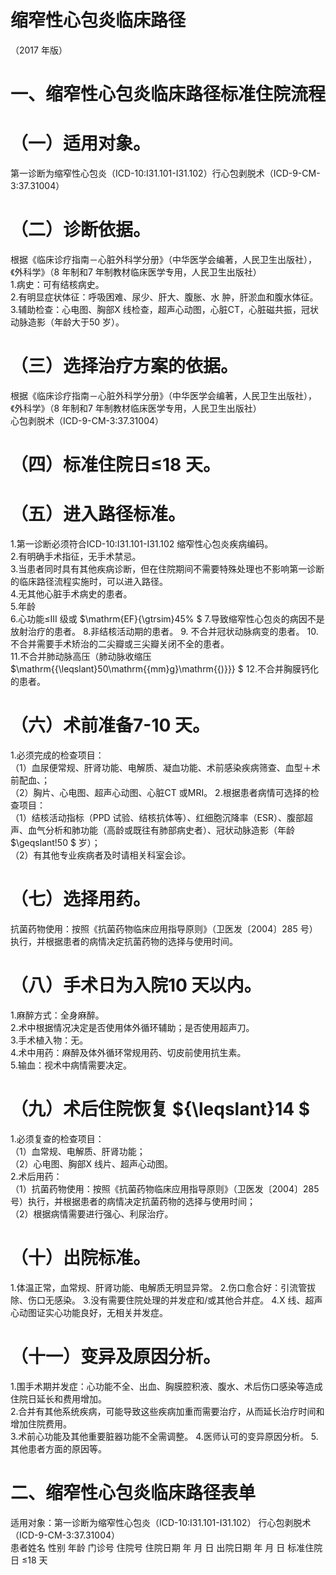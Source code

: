 # 缩窄性心包炎临床路径  
（2017 年版）  
# 一、缩窄性心包炎临床路径标准住院流程  
# （一）适用对象。  
第一诊断为缩窄性心包炎（ICD-10:I31.101-I31.102）行心包剥脱术（ICD-9-CM-3:37.31004）  
# （二）诊断依据。  
根据《临床诊疗指南－心脏外科学分册》（中华医学会编著，人民卫生出版社），《外科学》（8 年制和7 年制教材临床医学专用，人民卫生出版社）  
1.病史：可有结核病史。  
2.有明显症状体征：呼吸困难、尿少、肝大、腹胀、水 肿，肝淤血和腹水体征。  
3.辅助检查：心电图、胸部X 线检查，超声心动图，心脏CT，心脏磁共振，冠状动脉造影（年龄大于50 岁）。  
# （三）选择治疗方案的依据。  
根据《临床诊疗指南－心脏外科学分册》（中华医学会编著，人民卫生出版社），《外科学》（8 年制和7 年制教材临床医学专用，人民卫生出版社）  
心包剥脱术（ICD-9-CM-3:37.31004）  
# （四）标准住院日≤18 天。  
# （五）进入路径标准。  
1.第一诊断必须符合ICD-10:I31.101-I31.102 缩窄性心包炎疾病编码。  
2.有明确手术指征，无手术禁忌。  
3.当患者同时具有其他疾病诊断，但在住院期间不需要特殊处理也不影响第一诊断的临床路径流程实施时，可以进入路径。  
4.无其他心脏手术病史的患者。  
5.年龄  
6.心功能≤III 级或 $\mathrm{EF}{\gtrsim}45\% $ 7.导致缩窄性心包炎的病因不是放射治疗的患者。 8.非结核活动期的患者。 9. 不合并冠状动脉病变的患者。 10.不合并需要手术矫治的二尖瓣或三尖瓣关闭不全的患者。  
11.不合并肺动脉高压（肺动脉收缩压 $\mathrm{{\leqslant}50\mathrm{{mm}g}\mathrm{{)}}} $ 12.不合并胸膜钙化的患者。  
# （六）术前准备7-10 天。  
1.必须完成的检查项目：  
（1）血尿便常规、肝肾功能、电解质、凝血功能、术前感染疾病筛查、血型＋术前配血、；  
（2）胸片、心电图、超声心动图、心脏CT 或MRI。 2.根据患者病情可选择的检查项目：  
（1）结核活动指标（PPD 试验、结核抗体等）、红细胞沉降率（ESR）、腹部超声、血气分析和肺功能（高龄或既往有肺部病史者）、冠状动脉造影（年龄 $\geqslant\!50 $ 岁）；  
（2）有其他专业疾病者及时请相关科室会诊。  
# （七）选择用药。  
抗菌药物使用：按照《抗菌药物临床应用指导原则》（卫医发〔2004〕285 号）执行，并根据患者的病情决定抗菌药物的选择与使用时间。  
# （八）手术日为入院10 天以内。  
1.麻醉方式：全身麻醉。  
2.术中根据情况决定是否使用体外循环辅助；是否使用超声刀。  
3.手术植入物：无。  
4.术中用药：麻醉及体外循环常规用药、切皮前使用抗生素。  
5.输血：视术中病情需要决定。  
# （九）术后住院恢复 ${\leqslant}14 $  
1.必须复查的检查项目：  
（1）血常规、电解质、肝肾功能；  
（2）心电图、胸部X 线片、超声心动图。  
2.术后用药：  
（1）抗菌药物使用：按照《抗菌药物临床应用指导原则》（卫医发〔2004〕285 号）执行，并根据患者的病情决定抗菌药物的选择与使用时间；  
（2）根据病情需要进行强心、利尿治疗。  
# （十）出院标准。  
1.体温正常，血常规、肝肾功能、电解质无明显异常。 2.伤口愈合好：引流管拔除、伤口无感染。 3.没有需要住院处理的并发症和/或其他合并症。 4.X 线、超声心动图证实心功能良好，无相关并发症。  
# （十一）变异及原因分析。  
1.围手术期并发症：心功能不全、出血、胸膜腔积液、腹水、术后伤口感染等造成住院日延长和费用增加。  
2.合并有其他系统疾病，可能导致这些疾病加重而需要治疗，从而延长治疗时间和增加住院费用。  
3.术前心功能及其他重要脏器功能不全需调整。 4.医师认可的变异原因分析。 5.其他患者方面的原因等。  
# 二、缩窄性心包炎临床路径表单  
适用对象：第一诊断为缩窄性心包炎（ICD-10:I31.101-I31.102） 行心包剥脱术（ICD-9-CM-3:37.31004）  
患者姓名             性别    年龄        门诊号         住院号           住院日期       年  月  日   出院日期      年  月   日  标准住院日  ≤18  天  
